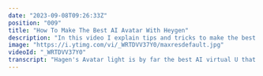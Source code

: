 ```yaml
---
date: "2023-09-08T09:26:33Z"
position: "009"
title: "How To Make The Best AI Avatar With Heygen"
description: "In this video I explain tips and tricks to make the best @heygen_official #AI #avatar possible.\n\nFollow me here:\nWebsite: https://timbenniks.dev\nTwitter: https://twitter.com/timbenniks\nGithub: https://github.com/timbenniks"
image: "https://i.ytimg.com/vi/_WRTDVV37Y0/maxresdefault.jpg"
videoId: "_WRTDVV37Y0"
transcript: "Hagen's Avatar light is by far the best AI virtual U that you can get out there right now and in this video I'll give you a few tips and tricks to make most of how that AI Avatar can look and sound [Music] [Applause] [Music] [Applause] so to make a great Avatar you have two big portions of stuff that you have to deal with in the correct way first of all it's your surroundings how do I look on the camera so I look best in my avatar and then secondly is how do I behaved to watch the camera to give the AI model my source for us like how do I speak so it can interpret me for me right so let's start with the first one that you're surrounding and of course you have to look good in your camera to be able to be convincing as an AI Avatar and so what's really important and especially if your camera is not as fancy as this one is light because camera chips and light go together and so if you have a camera that's not as nice and you have a big light source behind you it will have trouble adjusting that light to balance how your face looks and it will blow out the background and make you darker it's not good so make sure there's no big light behind you but there's light behind your camera pointing on your face and then the next one is how do I position myself in the camera and we call this the rule of thirds right can you can cross your screen like that and like that and you tend to want to be in the top row in the middle and so you have a bit of half body that's generally the nicest for these avatars and then the last thing about your surrounding is how you sound I have a pretty fancy microphone and I can get quite close to it so there's not that much Echo around it and so what's most important if you maybe don't have this make sure it's relatively close to your face so it doesn't pick up all the Echoes around you because sound waves bounce around to walls and things like that they come back and it sounds like Echo and it's not what you want anyway so that's for your surroundings and then now let's go into number two is like how do you speak to your avatar or at least to your you know your sword you give the AI model and so I've tried a few different ones one where I'm very animated I move my hands a lot one where I have more bosses and look straight into the camera and then one where I'm a relatively boring but monotone and you actually kind of need a mix of all of it so I would say have a two minute monologue prepared and practice it like you really know it like the back of your head so you don't have to think about the sentences just tell a story that you really know and then make sure that when stuff gets more exciting you move your arms a little bit more but don't look too far away from the camera and the most important thing I've learned is don't tilt your hat too much because the Avatar has to kind of mimic your lips and your teeth and your eyes and if you're slightly off angle it's not gonna look great so make sure your hat is level you're relatively far so you have you know half body look in the camera but be natural like you're talking to a friend so you might look away just a tiny bit sometimes but generally have this monologue and start low in energy and then Build It Up only a little bit and then move your arms here and there because that gives the AI model um something to grasp like when you you know speak like something that's more interesting in the script it might add an arm or two or things like that and also make sure not to pause too long and look straight into the camera because I've had it where it basically looks like my my avatar wants to murder you because it's quiet and it looks straight into the camera and that's kind of awkward and of course this is a technology that is continually involved evolving it's going to be a lot better soon but these these are the simplest tricks I can give you now that will give you um more success and so I'll sprinkle some of my avatars throughout this video and then let's see if you notice if it was me talking as a real human versus the Avatar and how it all sounds anyways um have fun with and because this is magical it's gonna be so fun to see what we can do in the future cheers"
---
```


